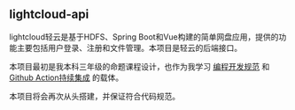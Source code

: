 ## lightcloud-api

lightcloud轻云是基于HDFS、Spring Boot和Vue构建的简单网盘应用，提供的功能主要包括用户登录、注册和文件管理。本项目是轻云的后端接口。

本项目最初是我本科三年级的命题课程设计，也作为我学习 [编程开发规范](https://www.bilibili.com/video/BV18q4y1n7Bd) 和 [Github Action持续集成](https://www.bilibili.com/video/BV15q4y1o7yE) 的载体。

本项目将会再次从头搭建，并保证符合代码规范。